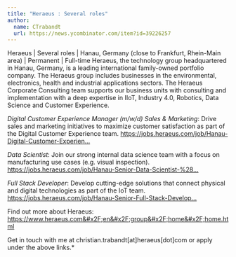 ```yaml
---
title: "Heraeus : Several roles"
author:
  name: CTrabandt
  url: https://news.ycombinator.com/item?id=39226257
---
```

Heraeus | Several roles | Hanau, Germany (close to Frankfurt, Rhein-Main area) | Permanent | Full-time Heraeus, the technology group headquartered in Hanau, Germany, is a leading international family-owned portfolio company. The Heraeus group includes businesses in the environmental, electronics, health and industrial applications sectors. The Heraeus Corporate Consulting team supports our business units with consulting and implementation with a deep expertise in IIoT, Industry 4.0, Robotics, Data Science and Customer Experience.

<i>Digital Customer Experience Manager (m&#x2F;w&#x2F;d) Sales &amp; Marketing</i>: Drive sales and marketing initiatives to maximize customer satisfaction as part of the Digital Customer Experience team. <a href="https:&#x2F;&#x2F;jobs.heraeus.com&#x2F;job&#x2F;Hanau-Digital-Customer-Experience-Manager-%28mwd%29-Sales-&amp;-Marketing&#x2F;981572301&#x2F;" rel="nofollow">https:&#x2F;&#x2F;jobs.heraeus.com&#x2F;job&#x2F;Hanau-Digital-Customer-Experien...</a>

<i>Data Scientist</i>: Join our strong internal data science team with a focus on manufacturing use cases (e.g. visual inspection). <a href="https:&#x2F;&#x2F;jobs.heraeus.com&#x2F;job&#x2F;Hanau-Senior-Data-Scientist-%28mfd%29&#x2F;1010481701&#x2F;" rel="nofollow">https:&#x2F;&#x2F;jobs.heraeus.com&#x2F;job&#x2F;Hanau-Senior-Data-Scientist-%28...</a>

<i>Full Stack Developer</i>: Develop cutting-edge solutions that connect physical and digital technologies as part of the IoT team. <a href="https:&#x2F;&#x2F;jobs.heraeus.com&#x2F;job&#x2F;Hanau-Senior-Full-Stack-Developer-%28mfd%29&#x2F;1010731201&#x2F;" rel="nofollow">https:&#x2F;&#x2F;jobs.heraeus.com&#x2F;job&#x2F;Hanau-Senior-Full-Stack-Develop...</a>

Find out more about Heraeus: <a href="https:&#x2F;&#x2F;www.heraeus.com&#x2F;en&#x2F;group&#x2F;home&#x2F;home.html" rel="nofollow">https:&#x2F;&#x2F;www.heraeus.com&#x2F;en&#x2F;group&#x2F;home&#x2F;home.html</a>

Get in touch with me at christian.trabandt[at]heraeus[dot]com or apply under the above links.*

